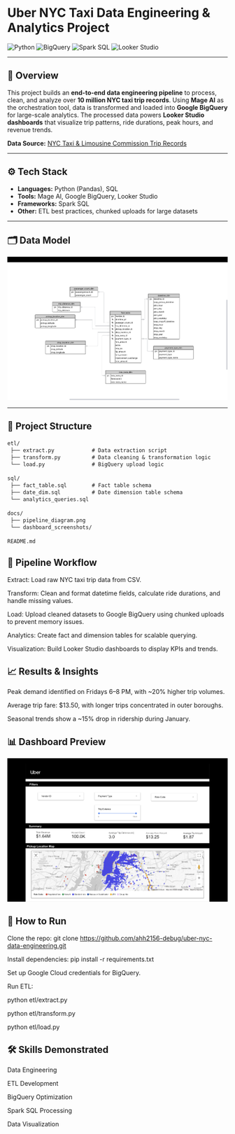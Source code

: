 # Uber NYC Taxi Data Engineering & Analytics Project

![Python](https://img.shields.io/badge/Python-3.11-blue)
![BigQuery](https://img.shields.io/badge/Google%20BigQuery-Data%20Warehouse-orange)
![Spark SQL](https://img.shields.io/badge/Spark%20SQL-Analytics-red)
![Looker Studio](https://img.shields.io/badge/Looker%20Studio-Dashboards-green)

---

## 📌 Overview  
This project builds an **end-to-end data engineering pipeline** to process, clean, and analyze over **10 million NYC taxi trip records**. Using **Mage AI** as the orchestration tool, data is transformed and loaded into **Google BigQuery** for large-scale analytics. The processed data powers **Looker Studio dashboards** that visualize trip patterns, ride durations, peak hours, and revenue trends.

**Data Source:** [NYC Taxi & Limousine Commission Trip Records](https://www.nyc.gov/site/tlc/about/tlc-trip-record-data.page)  

---

## ⚙️ Tech Stack  
- **Languages:** Python (Pandas), SQL  
- **Tools:** Mage AI, Google BigQuery, Looker Studio  
- **Frameworks:** Spark SQL  
- **Other:** ETL best practices, chunked uploads for large datasets  

---

## 🗂 Data Model  
![Uber Data Model](uber_data_model.png)  

---

## 📂 Project Structure  
```plaintext
etl/
 ├── extract.py            # Data extraction script
 ├── transform.py          # Data cleaning & transformation logic
 └── load.py               # BigQuery upload logic

sql/
 ├── fact_table.sql        # Fact table schema
 ├── date_dim.sql          # Date dimension table schema
 └── analytics_queries.sql

docs/
 ├── pipeline_diagram.png
 └── dashboard_screenshots/

README.md
```
## 🔄 Pipeline Workflow
Extract: Load raw NYC taxi trip data from CSV.

Transform: Clean and format datetime fields, calculate ride durations, and handle missing values.

Load: Upload cleaned datasets to Google BigQuery using chunked uploads to prevent memory issues.

Analytics: Create fact and dimension tables for scalable querying.

Visualization: Build Looker Studio dashboards to display KPIs and trends.


## 📈 Results & Insights
Peak demand identified on Fridays 6–8 PM, with ~20% higher trip volumes.

Average trip fare: $13.50, with longer trips concentrated in outer boroughs.

Seasonal trends show a ~15% drop in ridership during January.

## 📊 Dashboard Preview
![View Dashboard](uber_dashboard.png)
## 🚀 How to Run
Clone the repo:
git clone https://github.com/ahh2156-debug/uber-nyc-data-engineering.git

Install dependencies:
pip install -r requirements.txt

Set up Google Cloud credentials for BigQuery.

Run ETL:

python etl/extract.py

python etl/transform.py

python etl/load.py

## 🛠 Skills Demonstrated
Data Engineering

ETL Development

BigQuery Optimization

Spark SQL Processing

Data Visualization


